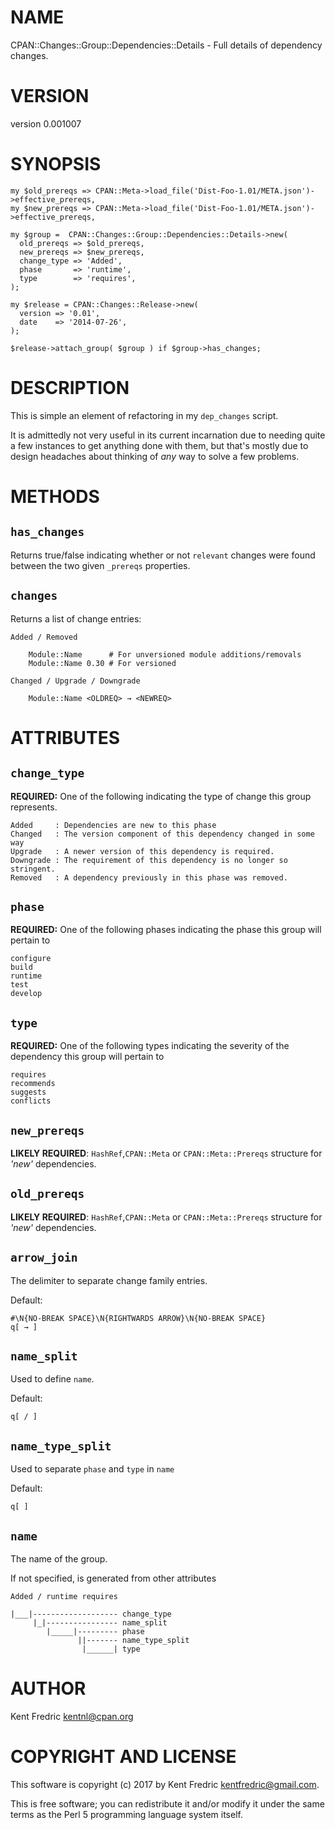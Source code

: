 # NAME

CPAN::Changes::Group::Dependencies::Details - Full details of dependency changes.

# VERSION

version 0.001007

# SYNOPSIS

    my $old_prereqs => CPAN::Meta->load_file('Dist-Foo-1.01/META.json')->effective_prereqs,
    my $new_prereqs => CPAN::Meta->load_file('Dist-Foo-1.01/META.json')->effective_prereqs,

    my $group =  CPAN::Changes::Group::Dependencies::Details->new(
      old_prereqs => $old_prereqs,
      new_prereqs => $new_prereqs,
      change_type => 'Added',
      phase       => 'runtime',
      type        => 'requires',
    );

    my $release = CPAN::Changes::Release->new(
      version => '0.01',
      date    => '2014-07-26',
    );

    $release->attach_group( $group ) if $group->has_changes;

# DESCRIPTION

This is simple an element of refactoring in my `dep_changes` script.

It is admittedly not very useful in its current incarnation due to needing quite a few instances
to get anything done with them, but that's mostly due to design headaches about thinking of _any_ way to solve a few problems.

# METHODS

## `has_changes`

Returns true/false indicating whether or not `relevant` changes were found between
the two given `_prereqs` properties.

## `changes`

Returns a list of change entries:

    Added / Removed

        Module::Name      # For unversioned module additions/removals
        Module::Name 0.30 # For versioned

    Changed / Upgrade / Downgrade

        Module::Name <OLDREQ> → <NEWREQ>

# ATTRIBUTES

## `change_type`

**REQUIRED:**
One of the following indicating the type of change this group represents.

    Added     : Dependencies are new to this phase
    Changed   : The version component of this dependency changed in some way
    Upgrade   : A newer version of this dependency is required.
    Downgrade : The requirement of this dependency is no longer so stringent.
    Removed   : A dependency previously in this phase was removed.

## `phase`

**REQUIRED:**
One of the following phases indicating the phase this group will pertain to

    configure
    build
    runtime
    test
    develop

## `type`

**REQUIRED:**
One of the following types indicating the severity of the dependency this group will pertain to

    requires
    recommends
    suggests
    conflicts

## `new_prereqs`

**LIKELY REQUIRED**:
`HashRef`,`CPAN::Meta` or `CPAN::Meta::Prereqs` structure for _'new'_ dependencies.

## `old_prereqs`

**LIKELY REQUIRED**:
`HashRef`,`CPAN::Meta` or `CPAN::Meta::Prereqs` structure for _'new'_ dependencies.

## `arrow_join`

The delimiter to separate change family entries.

Default:

    #\N{NO-BREAK SPACE}\N{RIGHTWARDS ARROW}\N{NO-BREAK SPACE}
    q[ → ]

## `name_split`

Used to define `name`.

Default:

    q[ / ]

## `name_type_split`

Used to separate `phase` and `type` in `name`

Default:

    q[ ]

## `name`

The name of the group.

If not specified, is generated from other attributes

    Added / runtime requires

    |___|------------------- change_type
         |_|---------------- name_split
            |_____|--------- phase
                   ||------- name_type_split
                    |______| type

# AUTHOR

Kent Fredric <kentnl@cpan.org>

# COPYRIGHT AND LICENSE

This software is copyright (c) 2017 by Kent Fredric <kentfredric@gmail.com>.

This is free software; you can redistribute it and/or modify it under
the same terms as the Perl 5 programming language system itself.
